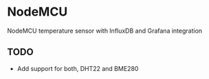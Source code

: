# NodeMCU
NodeMCU temperature sensor with InfluxDB and Grafana integration 

## TODO
- Add support for both, DHT22 and BME280
